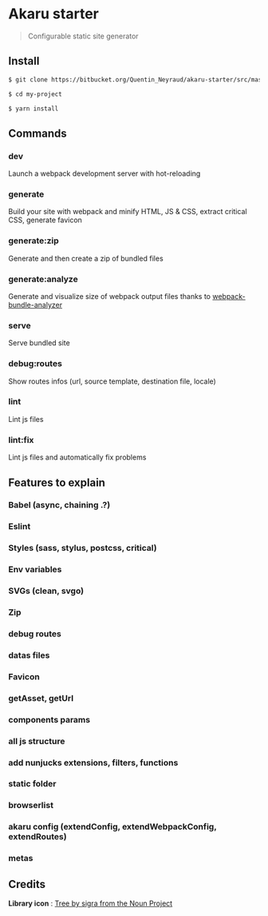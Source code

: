 # Akaru starter

> Configurable static site generator

## Install

```bash
$ git clone https://bitbucket.org/Quentin_Neyraud/akaru-starter/src/master my-project

$ cd my-project

$ yarn install
```

## Commands

### dev

Launch a webpack development server with hot-reloading

### generate

Build your site with webpack and minify HTML, JS & CSS, extract critical CSS, generate favicon

### generate:zip

Generate and then create a zip of bundled files

### generate:analyze

Generate and visualize size of webpack output files thanks to [webpack-bundle-analyzer](https://www.npmjs.com/package/webpack-bundle-analyzer)

### serve

Serve bundled site

### debug:routes

Show routes infos (url, source template, destination file, locale)

### lint

Lint js files

### lint:fix

Lint js files and automatically fix problems

## Features to explain

### Babel (async, chaining .?)
### Eslint
### Styles (sass, stylus, postcss, critical)
### Env variables
### SVGs (clean, svgo)
### Zip
### debug routes
### datas files
### Favicon
### getAsset, getUrl
### components params
### all js structure
### add nunjucks extensions, filters, functions
### static folder
### browserlist
### akaru config (extendConfig, extendWebpackConfig, extendRoutes)
### metas


## Credits

**Library icon** :  [Tree by sigra from the Noun Project](https://thenounproject.com/term/tree/2863734/)
